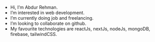 - Hi, I’m Abdur Rehman.
- I’m interested in web development.
- I’m currently doing job and freelancing.
- I’m looking to collaborate on github.
- My favourite technologies are reactJs, nextJs, nodeJs, mongoDB, firebase, tailwindCSS.

<!---
abdurrehmandurra/abdurrehmandurra is a ✨ special ✨ repository because its `README.md` (this file) appears on your GitHub profile.
You can click the Preview link to take a look at your changes.
--->
